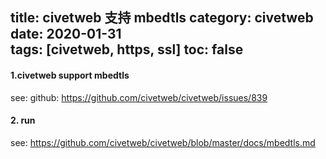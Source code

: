 title: civetweb 支持 mbedtls
category: civetweb
date: 2020-01-31  
tags: [civetweb, https, ssl]
toc: false
---

#### 1.civetweb support mbedtls

see:
github: https://github.com/civetweb/civetweb/issues/839

#### 2. run

see:
https://github.com/civetweb/civetweb/blob/master/docs/mbedtls.md


